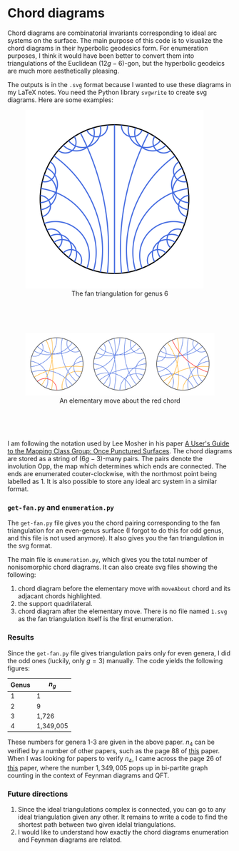 # Chord diagrams

Chord diagrams are combinatorial invariants corresponding to ideal arc systems on the surface. The main purpose of this code is to visualize the chord diagrams in their hyperbolic geodesics form. For enumeration purposes, I think it would have been better to convert them into triangulations of the Euclidean $(12g-6)$-gon, but the hyperbolic geodeics are much more aesthetically pleasing.

The outputs is in the `.svg` format because I wanted to use these diagrams in my LaTeX notes. You need the Python library `svgwrite` to create svg diagrams. Here are some examples:

<figure>
  <img src="ex2.svg" alt="SVG Image" width="400">
  <figcaption style="text-align: center;">The fan triangulation for genus 6</figcaption>
</figure>

<br>
<br>
<br>

<figure>
  <img src="ex1.svg" alt="SVG Image">
  <figcaption style="text-align: center;">An elementary move about the red chord</figcaption>
</figure>

<br>
<br>
<br>

I am following the notation used by Lee Mosher in his paper [A User's Guide to the Mapping Class Group: Once Punctured Surfaces](https://arxiv.org/abs/math/9409209). The chord diagrams are stored as a string of $(6g-3)$-many pairs. The pairs denote the involution $\text{Opp}$, the map which determines which ends are connected. The ends are enumerated couter-clockwise, with the northmost point being labelled as $1$. It is also possible to store any ideal arc system in a similar format. 

### `get-fan.py` and `enumeration.py`

The `get-fan.py` file gives you the chord pairing corresponding to the fan triangulation for an even-genus surface (I forgot to do this for odd genus, and this file is not used anymore). It also gives you the fan triangulation in the svg format.

The main file is `enumeration.py`, which gives you the total number of nonisomorphic chord diagrams. It can also create svg files showing the following:
1. chord diagram before the elementary move with `moveAbout` chord and its adjacant chords highlighted.
2. the support quadrilateral.
3. chord diagram after the elementary move.
There is no file named `1.svg` as the fan triangulation itself is the first enumeration.

### Results

Since the `get-fan.py` file gives triangulation pairs only for even genera, I did the odd ones (luckily, only $g=3$) manually. The code yields the following figures:

| Genus | $n_g$ |
|---|---|
| 1 | 1 |
| 2 | 9 |
| 3 | 1,726 |
| 4 | 1,349,005 |

These numbers for genera 1-3 are given in the above paper. $n_4$ can be verified by a number of other papers, such as the page 88 of [this](https://www.pdmi.ras.ru/pdmi/system/files/dissertations/dissertation_0.pdf) paper. When I was looking for papers to verify $n_4$, I came across the page 26 of [this](https://arxiv.org/pdf/1209.0334) paper, where the number $1,349,005$ pops up in bi-partite graph counting in the context of Feynman diagrams and QFT.

### Future directions

1. Since the ideal triangulations complex is connected, you can go to any ideal triangulation given any other. It remains to write a code to find the shortest path between two given idelal triangulations.
2. I would like to understand how exactly the chord diagrams enumeration and Feynman diagrams are related.
